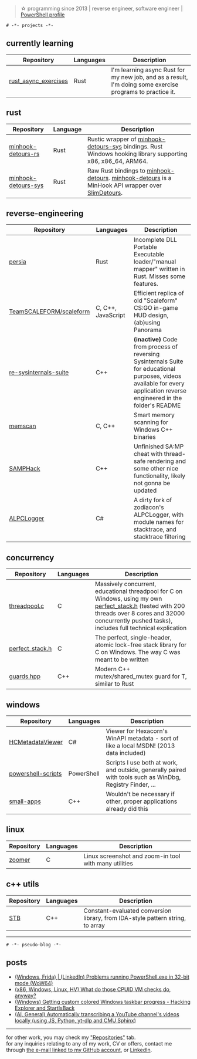 > ☆ programming since 2013 | reverse engineer, software engineer | [PowerShell profile](https://github.com/cristeigabriel/PowerShell-Profile)

`# -*- projects -*-`

## currently learning
| Repository | Languages | Description |
| - | - | - |
| [rust_async_exercises](https://github.com/cristeigabriela/rust_async_exercises) | Rust | I'm learning async Rust for my new job, and as a result, I'm doing some exercise programs to practice it. |

## rust
| Repository | Language | Description |
| - | - | - |
| [minhook-detours-rs](https://github.com/cristeigabriela/minhook-detours-rs) | Rust | Rustic wrapper of [minhook-detours-sys](https://github.com/cristeigabriela/minhook-detours-sys) bindings. Rust Windows hooking library supporting x86, x86_64, ARM64. |
| [minhook-detours-sys](https://github.com/cristeigabriela/minhook-detours-sys) | Rust | Raw Rust bindings to [minhook-detours](https://github.com/m417z/minhook-detours). [minhook-detours](https://github.com/m417z/minhook-detours) is a MinHook API wrapper over [SlimDetours](https://github.com/KNSoft/KNSoft.SlimDetours). |

## reverse-engineering
| Repository | Languages | Description |
| - | - | - |
| [persia](https://github.com/cristeigabriela/persia) | Rust | Incomplete DLL Portable Executable loader/"manual mapper" written in Rust. Misses some features. |
| [TeamSCALEFORM/scaleform](https://github.com/TeamSCALEFORM/scaleform) | C, C++, JavaScript | Efficient replica of old "Scaleform" CS:GO in-game HUD design, (ab)using Panorama |
| [re-sysinternals-suite](https://github.com/cristeigabriela/re-sysinternals-suite) | C++ | **(inactive)** Code from process of reversing Sysinternals Suite for educational purposes, videos available for every application reverse engineered in the folder's README |
| [memscan](https://github.com/cristeigabriela/memscan) | C, C++ | Smart memory scanning for Windows C++ binaries |
| [SAMPHack](https://github.com/cristeigabriela/SAMPHack) | C++ | Unfinished SA:MP cheat with thread-safe rendering and some other nice functionality, likely not gonna be updated |
| [ALPCLogger](https://github.com/cristeigabriela/ALPCLogger) | C# | A dirty fork of zodiacon's ALPCLogger, with module names for stacktrace, and stacktrace filtering |


## concurrency
| Repository | Languages | Description |
| - | - | - |
| [threadpool.c](https://github.com/cristeigabriela/threadpool.c/tree/main) | C | Massively concurrent, educational threadpool for C on Windows, using my own [perfect_stack.h](https://github.com/cristeigabriela/perfect_stack.h) (tested with 200 threads over 8 cores and 32000 concurrently pushed tasks), includes full technical explication |
| [perfect_stack.h](https://github.com/cristeigabriela/perfect_stack.h) | C | The perfect, single-header, atomic lock-free stack library for C on Windows. The way C was meant to be written |
| [guards.hpp](https://github.com/cristeigabriela/guards.hpp) | C++ | Modern C++ mutex/shared_mutex guard for T, similar to Rust |

## windows
| Repository | Languages | Description |
| - | - | - |
| [HCMetadataViewer](https://github.com/cristeigabriela/HCMetadataViewer) | C# |  Viewer for Hexacorn's WinAPI metadata - sort of like a local MSDN! (2013 data included)  |
| [powershell-scripts](https://github.com/cristeigabriela/powershell-scripts) | PowerShell | Scripts I use both at work, and outside, generally paired with tools such as WinDbg, Registry Finder, ... |
| [small-apps](https://github.com/cristeigabriela/small-apps) | C++ | Wouldn't be necessary if other, proper applications already did this |

## linux
| Repository | Languages | Description |
| - | - | - |
| [zoomer](https://github.com/cristeigabriela/zoomer) | C | Linux screenshot and zoom-in tool with many utilities |

## c++ utils
| Repository | Languages | Description |
| - | - | - |
| [STB](https://github.com/cristeigabriela/STB) | C++ | Constant-evaluated conversion library, from IDA-style pattern string, to array |

---

`# -*- pseudo-blog -*-`
## posts
- [(Windows, Frida) | (LinkedIn) Problems running PowerShell.exe in 32-bit mode (WoW64)](https://www.linkedin.com/feed/update/urn:li:activity:7304000902539939840/) 
- [(x86, Windows, Linux, HV) What do those CPUID VM checks do, anyway?](https://gist.github.com/cristeigabriela/1fd1cc3c81c966a5feef8fde97d170ef)
- [(Windows) Getting custom colored Windows taskbar progress - Hacking Explorer and StartIsBack](https://gist.github.com/cristeigabriela/9dad75f1f71c57850c31a5349fd12c33)
- [(AI, General) Automatically transcribing a YouTube channel's videos locally (using JS, Python, yt-dlp and CMU Sphinx)](https://gist.github.com/cristeigabriela/62ac644c090b77a0c6bbd3fa07bf9b66)

---

for other work, you may check my ["Repositories"](https://github.com/cristeigabriela?tab=repositories) tab.<br>
for any inquiries relating to any of my work, CV or offers, contact me through [the e-mail linked to my GitHub account](cristei.g772@gmail.com), or [LinkedIn](https://www.linkedin.com/in/cristeigabriela/).
